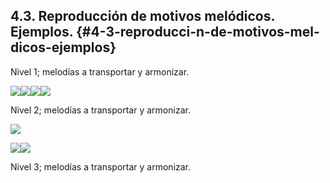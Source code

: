 ## 4.3\. Reproducción de motivos melódicos. Ejemplos. {#4-3-reproducci-n-de-motivos-mel-dicos-ejemplos}

Nivel 1; melodías a  transportar y armonizar.

![](images/image14.jpg)![](images/image17.jpg)![](images/image3.jpg)![](images/image9.jpg)

Nivel 2; melodías a  transportar y armonizar.

![](images/image21.jpg)

![](images/image28.jpg)![](images/image19.jpg)

Nivel 3; melodías a  transportar y armonizar.
